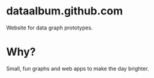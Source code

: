 dataalbum.github.com
====================

Website for data graph prototypes.

Why?
====

Small, fun graphs and web apps to make the day brighter.
